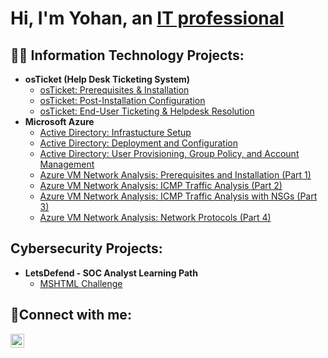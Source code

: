 <h1>Hi, I'm Yohan, an <a href="https://www.linkedin.com/in/yohan-le-bourhis/">IT professional</a></h1>

<h2>👨‍💻 Information Technology Projects:</h2>

- <b>osTicket (Help Desk Ticketing System)</b>
  - [osTicket: Prerequisites & Installation](https://github.com/YohanLB09/osticket-prereqs-installation)
  - [osTicket: Post-Installation Configuration](https://github.com/YohanLB09/osticket-post-install-config)
  - [osTicket: End-User Ticketing & Helpdesk Resolution](https://github.com/YohanLB09/osticket-ticket-simulation)
- <b>Microsoft Azure</b>
  - [Active Directory: Infrastucture Setup](https://github.com/YohanLB09/Active-Directory-Infrastucture-Setup/blob/main/README.md)
  - [Active Directory: Deployment and Configuration](https://github.com/YohanLB09/Active-Directory-Deployment-and-Configuration/blob/main/README.md)
  - [Active Directory: User Provisioning, Group Policy, and Account Management](https://github.com/YohanLB09/Active-Directory-User-Provisioning-Group-Policy-and-Account-Management/blob/main/README.md)
  - [Azure VM Network Analysis: Prerequisites and Installation (Part 1)](https://github.com/YohanLB09/azure-vm-network-analysis-part1-prereqs)
  - [Azure VM Network Analysis: ICMP Traffic Analysis (Part 2)](https://github.com/YohanLB09/azure-vm-network-analysis-part2-ICMP-traffic-analysis)
  - [Azure VM Network Analysis: ICMP Traffic Analysis with NSGs (Part 3)](https://github.com/YohanLB09/azure-vm-network-analysis-part3-ICMP-traffic-analysis-NSGs)
  - [Azure VM Network Analysis: Network Protocols (Part 4)](https://github.com/YohanLB09/azure-vm-network-analysis-part4-network-protocols)

 <h2>Cybersecurity Projects:</h2>
 
- <b>LetsDefend - SOC Analyst Learning Path</b>
  - [MSHTML Challenge](https://github.com/YohanLB09/MSHTML-Investigation-Project)
  


<h2>🤳Connect with me:</h2>

[<img align="left" alt="Yohan | LinkedIn" width="22px" src="https://cdn.jsdelivr.net/npm/simple-icons@v3/icons/linkedin.svg" />][linkedin]

[linkedin]: https://www.linkedin.com/in/yohan-le-bourhis/
